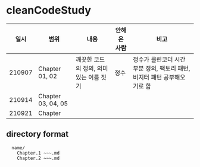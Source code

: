 # cleanCodeStudy

|일시|범위|내용|안해온 사람|비고|
|----|----|----|----|----|
|210907|Chapter 01, 02|깨끗한 코드의 정의, 의미있는 이름 짓기|정수|정수가 클린코더 시간 부분 정의, 팩토리 패턴, 비지터 패턴 공부해오기로 함|
|210914|Chapter 03, 04, 05||||
|210921|Chapter |||


## directory format
```
  name/
    Chapter.1 ~~~.md
    Chapter.2 ~~~.md
```